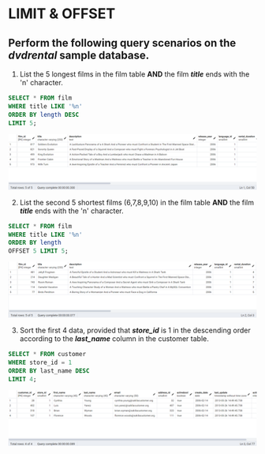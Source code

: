 # LIMIT & OFFSET
## Perform the following query scenarios on the ***dvdrental*** sample database.

1. List the 5 longest films in the film table **AND** the film ***title*** ends with the 'n' character.
```sql
SELECT * FROM film
WHERE title LIKE '%n'
ORDER BY length DESC
LIMIT 5;
```
![1](assets/1.png)

2. List the second 5 shortest films (6,7,8,9,10) in the film table **AND** the film ***title*** ends with the 'n' character.
```sql
SELECT * FROM film
WHERE title LIKE '%n'
ORDER BY length
OFFSET 5 LIMIT 5;
```
![2](assets/2.png)

3. Sort the first 4 data, provided that ***store_id*** is 1 in the descending order according to the ***last_name*** column in the customer table.
```sql
SELECT * FROM customer
WHERE store_id = 1
ORDER BY last_name DESC
LIMIT 4;
```
![3](assets/3.png)
